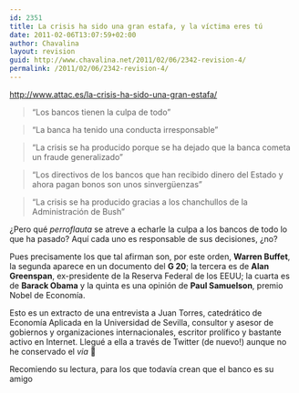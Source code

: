 ```yaml
---
id: 2351
title: La crisis ha sido una gran estafa, y la víctima eres tú
date: 2011-02-06T13:07:59+02:00
author: Chavalina
layout: revision
guid: http://www.chavalina.net/2011/02/06/2342-revision-4/
permalink: /2011/02/06/2342-revision-4/
---
```

http://www.attac.es/la-crisis-ha-sido-una-gran-estafa/

> “Los bancos tienen la culpa de todo”

> “La banca ha tenido una conducta irresponsable”

> “La crisis se ha producido porque se ha dejado que la banca cometa un fraude generalizado”

> “Los directivos de los bancos que han recibido dinero del Estado y ahora pagan bonos son unos sinvergüenzas”

> “La crisis se ha producido gracias a los chanchullos de la Administración de Bush”

¿Pero qué _perroflauta_ se atreve a echarle la culpa a los bancos de todo lo que ha pasado? Aquí cada uno es responsable de sus decisiones, ¿no?

Pues precisamente los que tal afirman son, por este orden, **Warren Buffet**, la segunda aparece en un documento del **G 20**; la tercera es de **Alan Greenspan**, ex-presidente de la Reserva Federal de los EEUU; la cuarta es de **Barack Obama** y la quinta es una opinión de **Paul Samuelson**, premio Nobel de Economía.

Esto es un extracto de una entrevista a Juan Torres, catedrático de Economía Aplicada en la Universidad de Sevilla, consultor y asesor de gobiernos y organizaciones internacionales, escritor prolífico y bastante activo en Internet. Llegué a ella a través de Twitter (de nuevo!) aunque no he conservado el _via_ 🙁

Recomiendo su lectura, para los que todavía crean que el banco es su amigo
